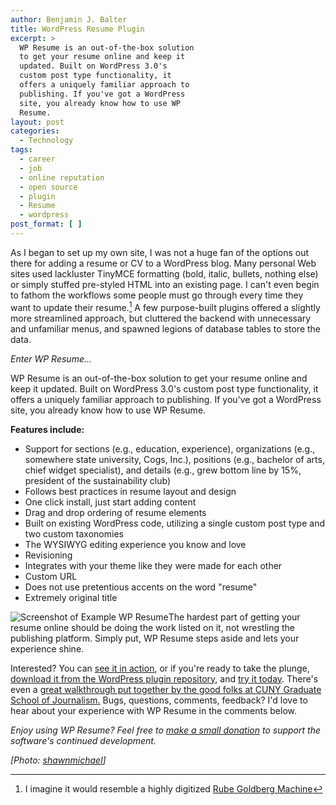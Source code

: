 ```yaml
---
author: Benjamin J. Balter
title: WordPress Resume Plugin
excerpt: >
  WP Resume is an out-of-the-box solution
  to get your resume online and keep it
  updated. Built on WordPress 3.0's
  custom post type functionality, it
  offers a uniquely familiar approach to
  publishing. If you've got a WordPress
  site, you already know how to use WP
  Resume.
layout: post
categories:
  - Technology
tags:
  - career
  - job
  - online reputation
  - open source
  - plugin
  - Resume
  - wordpress
post_format: [ ]
---
```

As I began to set up my own site, I was not a huge fan of the options out there for adding a resume or CV to a WordPress blog. Many personal Web sites used lackluster TinyMCE formatting (bold, italic, bullets, nothing else) or simply stuffed pre-styled HTML into an existing page. I can't even begin to fathom the workflows some people must go through every time they want to update their resume.[^1] A few purpose-built plugins offered a slightly more streamlined approach, but cluttered the backend with unnecessary and unfamiliar menus, and spawned legions of database tables to store the data.

*Enter WP Resume…*

WP Resume is an out-of-the-box solution to get your resume online and keep it updated. Built on WordPress 3.0's custom post type functionality, it offers a uniquely familiar approach to publishing. If you've got a WordPress site, you already know how to use WP Resume.

**Features include:**

*   Support for sections (e.g., education, experience), organizations (e.g., somewhere state university, Cogs, Inc.), positions (e.g., bachelor of arts, chief widget specialist), and details (e.g., grew bottom line by 15%, president of the sustainability club)
*   Follows best practices in resume layout and design
*   One click install, just start adding content
*   Drag and drop ordering of resume elements
*   Built on existing WordPress code, utilizing a single custom post type and two custom taxonomies
*   The WYSIWYG editing experience you know and love
*   Revisioning
*   Integrates with your theme like they were made for each other
*   Custom URL
*   Does not use pretentious accents on the word "resume"
*   Extremely original title

![][2]The hardest part of getting your resume online should be doing the work listed on it, not wrestling the publishing platform. Simply put, WP Resume steps aside and lets your experience shine.

Interested? You can [see it in action][3], or if you're ready to take the plunge, [download it from the WordPress plugin repository][4], and [try it today][5]. There's even a [great walkthrough put together by the good folks at CUNY Graduate School of Journalism.][6] Bugs, questions, comments, feedback? I'd love to hear about your experience with WP Resume in the comments below.

*Enjoy using WP Resume? Feel free to [make a small donation][7] to support the software's continued development.*

*\[Photo: [shawnmichael][8]\]*

 [1]: #note-2020-1 "I imagine it would resemble a highly digitized Rube Goldberg  Machine"
 [2]: http://cdn.benbalter.com/wp-content/uploads/2010/09/wp_resume-300x223.png "Screenshot of Example WP Resume"
 [3]: http://ben.balter.com/resume/
 [4]: http://wordpress.org/extend/plugins/wp-resume/
 [5]: http://wordpress.org/extend/plugins/wp-resume/installation/
 [6]: http://tech.journalism.cuny.edu/documentation/wp-resume/
 [7]: http://ben.balter.com/donate/ "Donate"
 [8]: http://www.flickr.com/photos/shawnmichael/4246330043/
 [9]: http://www.youtube.com/watch?v=qybUFnY7Y8w
 
 
 [^1]: I imagine it would resemble a highly digitized [Rube Goldberg  Machine][9]